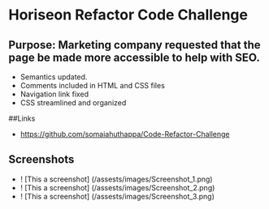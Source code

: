 # Horiseon Refactor Code Challenge

## Purpose: Marketing company requested that the page be made more accessible to help with SEO.
* Semantics updated.
* Comments included in HTML and CSS files
* Navigation link fixed
* CSS streamlined and organized

##Links
* https://github.com/somaiahuthappa/Code-Refactor-Challenge

## Screenshots
- ! [This a screenshot] (/assests/images/Screenshot_1.png)
- ! [This a screenshot] (/assests/images/Screenshot_2.png)
- ! [This a screenshot] (/assests/images/Screenshot_3.png)
